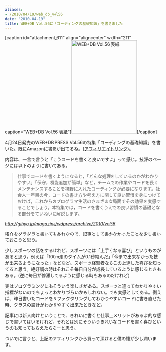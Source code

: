 ```yaml
---
aliases:
- /2010/04/19/web_db_vol56
date: "2010-04-19"
title: WEB+DB Vol.56に「コーディングの基礎知識」を書きました
---
```

[caption id="attachment_611" align="aligncenter" width="211" caption="WEB+DB Vol.56 表紙"]<img src="http://ukstudio.jp/wp-content/uploads/2010/04/WDBvol56-211x300.jpg" alt="WEB+DB Vol.56 表紙" title="WDBvol56" width="211" height="300" class="size-medium wp-image-611" />[/caption]

4月24日発売のWEB+DB PRESS Vol.56の特集「コーディングの基礎知識」を書いた。既にAmazonに書影が出てるね。(<a href='http://www.amazon.co.jp/gp/product/4774142107?linkCode=shr&camp=1207&creative=8411&tag=ukstudio0c-22' target='_blank'>アフィリエイトリンク</a>)。

内容は、一言で言うと「こうコードを書くと良いですよ」って感じ。技評のページには以下のように書いてある。

<blockquote>
仕事でコードを書くようになると，「どんな処理をしているのかがわかりやすい」「保守，機能追加が簡単」など，チームでの作業やコードを長くメンテナンスすることを視野に入れたコーディングが必要になります。社会人一年目の今，コードの書き方や考え方に関して良い習慣を身につけておけば，これからのプログラマ生活のさまざまな局面でその効果を実感することでしょう。本特集では，コードを書くうえでの良い習慣の基礎となる部分をていねいに解説します。
</blockquote>
<cite><a href='http://gihyo.jp/magazine/wdpress/archive/2010/vol56' target='_blank'>http://gihyo.jp/magazine/wdpress/archive/2010/vol56</a></cite>

紹介をダラダラと書いてもあれなので、記事として書かなかったことを少し書いておこうと思う。

少しスポーツの話をするけれど、スポーツには「上手くなる喜び」というものがあると思う。例えば「100m走のタイムが0.1秒縮んだ」「今まで出来なかった技が出来るようになった」などなど。スポーツ経験者ならこの上達した喜びを知ってると思う。絶好調の時はそれこそ毎日自分が成長しているように感じるときもある。(逆に毎日が停滞してるように感じる時もあるのだけれど)

実はプログラミングにもそういう楽しさがある。スポーツと違ってわかりやすい指標がないのでちょっとわかりづらいかもしれない。でも実感としてある。例えば、昨日書いたコードをリファクタリングしてわかりやすいコードに書き直せた時、クラスの設計がわかりやすく出来たときなど。

記事には新人向けということで、きれいに書くと仕事上メリットがあるよ的な感じで書いてはいるけれど、それとは別にそういうきれいなコードを書く喜びというのも知ってもらえたらなーと思う。

ついでに言うと、上記のアフィリンクから買って頂けると僕の懐が少し潤います。